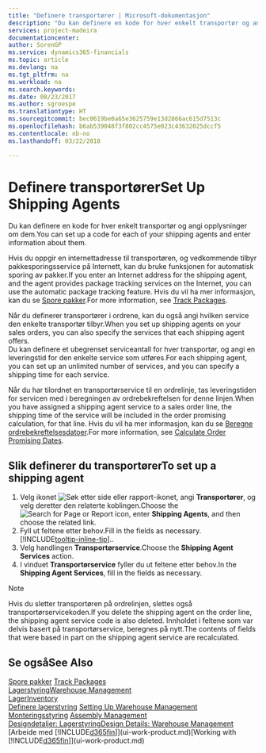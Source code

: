 ```yaml
---
title: "Definere transportører | Microsoft-dokumentasjon"
description: "Du kan definere en kode for hver enkelt transportør og angi opplysninger om dem."
services: project-madeira
documentationcenter: 
author: SorenGP
ms.service: dynamics365-financials
ms.topic: article
ms.devlang: na
ms.tgt_pltfrm: na
ms.workload: na
ms.search.keywords: 
ms.date: 08/23/2017
ms.author: sgroespe
ms.translationtype: HT
ms.sourcegitcommit: bec0619be0a65e3625759e13d2866ac615d7513c
ms.openlocfilehash: b6ab539048f3f802cc4575e023c43632025dccf5
ms.contentlocale: nb-no
ms.lasthandoff: 03/22/2018

---
```

# <a name="set-up-shipping-agents"></a><span data-ttu-id="366bb-103">Definere transportører</span><span class="sxs-lookup"><span data-stu-id="366bb-103">Set Up Shipping Agents</span></span>
<span data-ttu-id="366bb-104">Du kan definere en kode for hver enkelt transportør og angi opplysninger om dem.</span><span class="sxs-lookup"><span data-stu-id="366bb-104">You can set up a code for each of your shipping agents and enter information about them.</span></span>  

<span data-ttu-id="366bb-105">Hvis du oppgir en internettadresse til transportøren, og vedkommende tilbyr pakkesporingsservice på Internett, kan du bruke funksjonen for automatisk sporing av pakker.</span><span class="sxs-lookup"><span data-stu-id="366bb-105">If you enter an Internet address for the shipping agent, and the agent provides package tracking services on the Internet, you can use the automatic package tracking feature.</span></span> <span data-ttu-id="366bb-106">Hvis du vil ha mer informasjon, kan du se [Spore pakker](sales-how-track-packages.md).</span><span class="sxs-lookup"><span data-stu-id="366bb-106">For more information, see [Track Packages](sales-how-track-packages.md).</span></span>

<span data-ttu-id="366bb-107">Når du definerer transportører i ordrene, kan du også angi hvilken service den enkelte transportør tilbyr.</span><span class="sxs-lookup"><span data-stu-id="366bb-107">When you set up shipping agents on your sales orders, you can also specify the services that each shipping agent offers.</span></span>  
<span data-ttu-id="366bb-108">Du kan definere et ubegrenset serviceantall for hver transportør, og angi en leveringstid for den enkelte service som utføres.</span><span class="sxs-lookup"><span data-stu-id="366bb-108">For each shipping agent, you can set up an unlimited number of services, and you can specify a shipping time for each service.</span></span>  

<span data-ttu-id="366bb-109">Når du har tilordnet en transportørservice til en ordrelinje, tas leveringstiden for servicen med i beregningen av ordrebekreftelsen for denne linjen.</span><span class="sxs-lookup"><span data-stu-id="366bb-109">When you have assigned a shipping agent service to a sales order line, the shipping time of the service will be included in the order promising calculation, for that line.</span></span> <span data-ttu-id="366bb-110">Hvis du vil ha mer informasjon, kan du se [Beregne ordrebekreftelsesdatoer](sales-how-to-calculate-order-promising-dates.md).</span><span class="sxs-lookup"><span data-stu-id="366bb-110">For more information, see [Calculate Order Promising Dates](sales-how-to-calculate-order-promising-dates.md).</span></span>

## <a name="to-set-up-a-shipping-agent"></a><span data-ttu-id="366bb-111">Slik definerer du transportører</span><span class="sxs-lookup"><span data-stu-id="366bb-111">To set up a shipping agent</span></span>  
1.  <span data-ttu-id="366bb-112">Velg ikonet ![Søk etter side eller rapport](media/ui-search/search_small.png "Søk etter side eller rapport")-ikonet, angi **Transportører**, og velg deretter den relaterte koblingen.</span><span class="sxs-lookup"><span data-stu-id="366bb-112">Choose the ![Search for Page or Report](media/ui-search/search_small.png "Search for Page or Report icon") icon, enter **Shipping Agents**, and then choose the related link.</span></span>  
2.  <span data-ttu-id="366bb-113">Fyll ut feltene etter behov.</span><span class="sxs-lookup"><span data-stu-id="366bb-113">Fill in the fields as necessary.</span></span> [!INCLUDE[tooltip-inline-tip](includes/tooltip-inline-tip_md.md)]<span data-ttu-id="366bb-114">.</span><span class="sxs-lookup"><span data-stu-id="366bb-114">.</span></span>  
3.  <span data-ttu-id="366bb-115">Velg handlingen **Transportørservice**.</span><span class="sxs-lookup"><span data-stu-id="366bb-115">Choose the **Shipping Agent Services** action.</span></span>
4. <span data-ttu-id="366bb-116">I vinduet **Transportørservice** fyller du ut feltene etter behov.</span><span class="sxs-lookup"><span data-stu-id="366bb-116">In the **Shipping Agent Services**, fill in the fields as necessary.</span></span>

> [!NOTE]  
>  <span data-ttu-id="366bb-117">Hvis du sletter transportøren på ordrelinjen, slettes også transportørservicekoden.</span><span class="sxs-lookup"><span data-stu-id="366bb-117">If you delete the shipping agent on the order line, the shipping agent service code is also deleted.</span></span> <span data-ttu-id="366bb-118">Innholdet i feltene som var delvis basert på transportørservice, beregnes på nytt.</span><span class="sxs-lookup"><span data-stu-id="366bb-118">The contents of fields that were based in part on the shipping agent service are recalculated.</span></span>  

## <a name="see-also"></a><span data-ttu-id="366bb-119">Se også</span><span class="sxs-lookup"><span data-stu-id="366bb-119">See Also</span></span>
<span data-ttu-id="366bb-120">[Spore pakker](sales-how-track-packages.md)  </span><span class="sxs-lookup"><span data-stu-id="366bb-120">[Track Packages](sales-how-track-packages.md)  </span></span>  
[<span data-ttu-id="366bb-121">Lagerstyring</span><span class="sxs-lookup"><span data-stu-id="366bb-121">Warehouse Management</span></span>](warehouse-manage-warehouse.md)  
[<span data-ttu-id="366bb-122">Lager</span><span class="sxs-lookup"><span data-stu-id="366bb-122">Inventory</span></span>](inventory-manage-inventory.md)  
<span data-ttu-id="366bb-123">[Definere lagerstyring](warehouse-setup-warehouse.md)   </span><span class="sxs-lookup"><span data-stu-id="366bb-123">[Setting Up Warehouse Management](warehouse-setup-warehouse.md)   </span></span>  
<span data-ttu-id="366bb-124">[Monteringsstyring](assembly-assemble-items.md)  </span><span class="sxs-lookup"><span data-stu-id="366bb-124">[Assembly Management](assembly-assemble-items.md)  </span></span>  
[<span data-ttu-id="366bb-125">Designdetaljer: Lagerstyring</span><span class="sxs-lookup"><span data-stu-id="366bb-125">Design Details: Warehouse Management</span></span>](design-details-warehouse-management.md)  
<span data-ttu-id="366bb-126">[Arbeide med [!INCLUDE[d365fin](includes/d365fin_md.md)]](ui-work-product.md)</span><span class="sxs-lookup"><span data-stu-id="366bb-126">[Working with [!INCLUDE[d365fin](includes/d365fin_md.md)]](ui-work-product.md)</span></span>  

